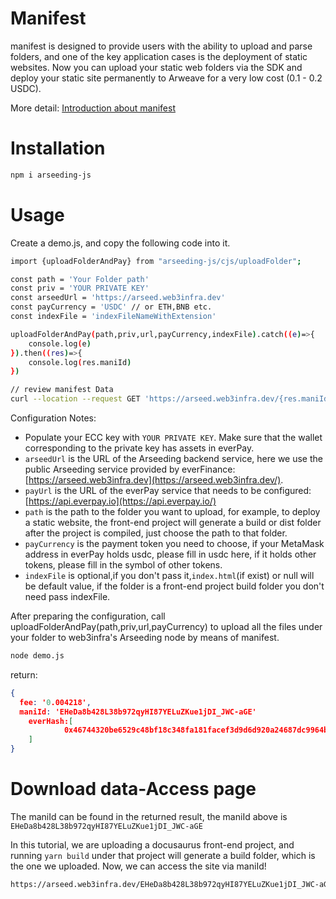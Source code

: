 # Manifest

manifest is designed to provide users with the ability to upload and parse folders, and one of the key application cases is the deployment of static websites. Now you can upload your static web folders via the SDK and deploy your static site permanently to Arweave for a very low cost (0.1 - 0.2 USDC).

More detail: [Introduction about manifest](../arseeding-go/manifest.md)

# Installation

```bash
npm i arseeding-js
```

# Usage

Create a demo.js, and copy the following code into it.

```bash
import {uploadFolderAndPay} from "arseeding-js/cjs/uploadFolder";

const path = 'Your Folder path'
const priv = 'YOUR PRIVATE KEY'
const arseedUrl = 'https://arseed.web3infra.dev'
const payCurrency = 'USDC' // or ETH,BNB etc.
const indexFile = 'indexFileNameWithExtension'

uploadFolderAndPay(path,priv,url,payCurrency,indexFile).catch((e)=>{
    console.log(e)
}).then((res)=>{
    console.log(res.maniId)
})

// review manifest Data
curl --location --request GET 'https://arseed.web3infra.dev/{res.maniId}'
```

Configuration Notes:

- Populate your ECC key with `YOUR PRIVATE KEY`. Make sure that the wallet corresponding to the private key has assets in everPay.
- `arseedUrl` is the URL of the Arseeding backend service, here we use the public Arseeding service provided by everFinance: [https://arseed.web3infra.dev](https://arseed.web3infra.dev/).
- `payUrl` is the URL of the everPay service that needs to be configured: [https://api.everpay.io](https://api.everpay.io/)
- `path` is the path to the folder you want to upload, for example, to deploy a static website, the front-end project will generate a build or dist folder after the project is compiled, just choose the path to that folder.
- `payCurrency` is the payment token you need to choose, if your MetaMask address in everPay holds usdc, please fill in usdc here, if it holds other tokens, please fill in the symbol of other tokens.
- `indexFile` is optional,if you don't pass it,`index.html`(if exist) or null will be default value, if the folder is a front-end project build folder you don't need pass indexFile.

After preparing the configuration, call uploadFolderAndPay(path,priv,url,payCurrency) to upload all the files under your folder to web3infra's Arseeding node by means of manifest.

```bash
node demo.js
```

return:

```json
{
  fee: '0.004218',
  maniId: 'EHeDa8b428L38b972qyHI87YELuZKue1jDI_JWC-aGE'
	everHash:[
			0x46744320be6529c48bf18c348fa181facef3d9d6d920a24687dc9964ba3ead0a
	]
}
```

# Download data-Access page

The maniId can be found in the returned result, the maniId above is `EHeDa8b428L38b972qyHI87YELuZKue1jDI_JWC-aGE`

In this tutorial, we are uploading a docusaurus front-end project, and running `yarn build` under that project will generate a build folder, which is the one we uploaded. Now, we can access the site via maniId!
```bash
https://arseed.web3infra.dev/EHeDa8b428L38b972qyHI87YELuZKue1jDI_JWC-aGE
```